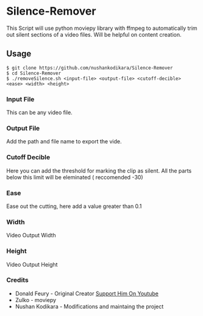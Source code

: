 # Silence-Remover

This Script will use python moviepy library with ffmpeg to automatically trim out silent sections of a video files. Will be helpful on content creation.

## Usage

```shell
$ git clone https://github.com/nushankodikara/Silence-Remover
$ cd Silence-Remover
$ ./removeSilence.sh <input-file> <output-file> <cutoff-decible> <ease> <width> <height>
```

### Input File

This can be any video file.

### Output File

Add the path and file name to export the vide.

### Cutoff Decible

Here you can add the threshold for marking the clip as silent. All the parts below this limit will be eleminated ( reccomended -30)

### Ease

Ease out the cutting, here add a value greater than 0.1

### Width

Video Output Width

### Height

Video Output Height

### Credits

-   Donald Feury - Original Creator [Support Him On Youtube](https://www.youtube.com/watch?v=ak52RXKfDw8)
-   Zulko - moviepy
-   Nushan Kodikara - Modifications and maintaing the project
